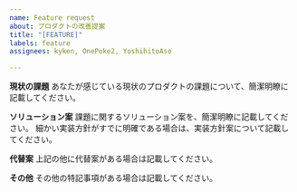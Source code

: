 ```yaml
---
name: Feature request
about: プロダクトの改善提案
title: "[FEATURE]"
labels: feature
assignees: kyken, OnePoke2, YoshihitoAso

---
```


**現状の課題**
あなたが感じている現状のプロダクトの課題について、簡潔明瞭に記載してください。

**ソリューション案**
課題に関するソリューション案を、簡潔明瞭に記載してください。
細かい実装方針がすでに明確である場合は、実装方針案について記載してください。

**代替案**
上記の他に代替案がある場合は記載してください。

**その他**
その他の特記事項がある場合は記載してください。
